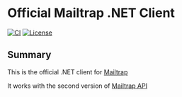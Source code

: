 # Official Mailtrap .NET Client

[![CI](https://github.com/railsware/mailtrap-dotnet/actions/workflows/build.yml/badge.svg?branch=main)](https://github.com/railsware/mailtrap-dotnet/actions/workflows/build.yml)
[![License](https://img.shields.io/badge/License-MIT-blue.svg)](https://github.com/railsware/mailtrap-dotnet/blob/main/LICENSE.md)

## Summary
This is the official .NET client for [Mailtrap](https://mailtrap.io/)

It works with the second version of [Mailtrap API](https://api-docs.mailtrap.io/docs/mailtrap-api-docs/5tjdeg9545058-mailtrap-api)
